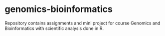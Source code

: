 # genomics-bioinformatics
Repository contains assignments and mini project for course Genomics and Bioinformatics with scientific analysis done in R.
